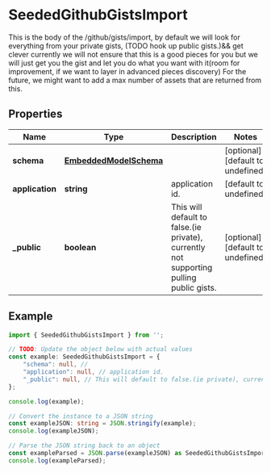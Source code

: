 
# SeededGithubGistsImport

This is the body of the /github/gists/import,  by default we will look for everything from your private gists, (TODO hook up public gists.)&& get clever  currently we will not ensure that this is a good pieces for you but we will just get you the gist and let you do what you want with it(room for improvement, if we want to layer in advanced pieces discovery)  For the future, we might want to add a max number of assets that are returned from this.

## Properties

Name | Type | Description | Notes
------------ | ------------- | ------------- | -------------
**schema** | [**EmbeddedModelSchema**](EmbeddedModelSchema) |  | [optional] [default to undefined]
**application** | **string** | application id. | [default to undefined]
**_public** | **boolean** | This will default to false.(ie private), currently not supporting pulling public gists. | [optional] [default to undefined]

## Example

```typescript
import { SeededGithubGistsImport } from '';

// TODO: Update the object below with actual values
const example: SeededGithubGistsImport = {
    "schema": null, // 
    "application": null, // application id.
    "_public": null, // This will default to false.(ie private), currently not supporting pulling public gists.
};

console.log(example);

// Convert the instance to a JSON string
const exampleJSON: string = JSON.stringify(example);
console.log(exampleJSON);

// Parse the JSON string back to an object
const exampleParsed = JSON.parse(exampleJSON) as SeededGithubGistsImport;
console.log(exampleParsed);
```




